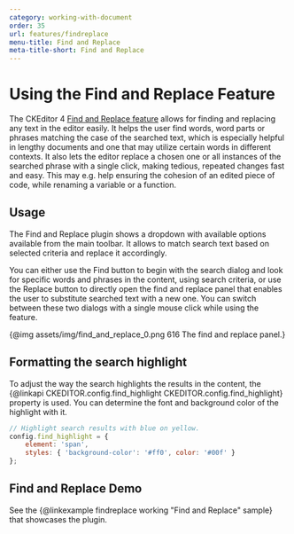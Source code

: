 ```yaml
---
category: working-with-document
order: 35
url: features/findreplace
menu-title: Find and Replace
meta-title-short: Find and Replace
---
```

<!--
Copyright (c) 2003-2022, CKSource Holding sp. z o.o. All rights reserved.
For licensing, see LICENSE.md.
-->

# Using the Find and Replace Feature

The CKEditor 4 [Find and Replace feature](https://ckeditor.com/cke4/addon/find) allows for finding and replacing any text in the editor easily. It helps the user find words, word parts or phrases matching the case of the searched text, which is especially helpful in lengthy documents and one that may utilize certain words in different contexts. It also lets the editor replace a chosen one or all instances of the searched phrase with a single click, making tedious, repeated changes fast and easy. This may e.g. help ensuring the cohesion of an edited piece of code, while renaming a variable or a function.

## Usage

The Find and Replace plugin shows a dropdown with available options available from the main toolbar. It allows to match search text based on selected criteria and replace it accordingly.

You can either use the Find button to begin with the search dialog and look for specific words and phrases in the content, using search criteria, or use the Replace button to directly open the find and replace panel that enables the user to substitute searched text with a new one. You can switch between these two dialogs with a single mouse click while using the feature.

{@img assets/img/find_and_replace_0.png 616 The find and replace panel.}

## Formatting the search highlight

To adjust the way the search highlights the results in the content, the {@linkapi CKEDITOR.config.find_highlight CKEDITOR.config.find_highlight} property is used. You can determine the font and background color of the highlight with it.

```js
// Highlight search results with blue on yellow.
config.find_highlight = {
    element: 'span',
    styles: { 'background-color': '#ff0', color: '#00f' }
};
```

## Find and Replace Demo

See the {@linkexample findreplace working "Find and Replace" sample} that showcases the plugin.
